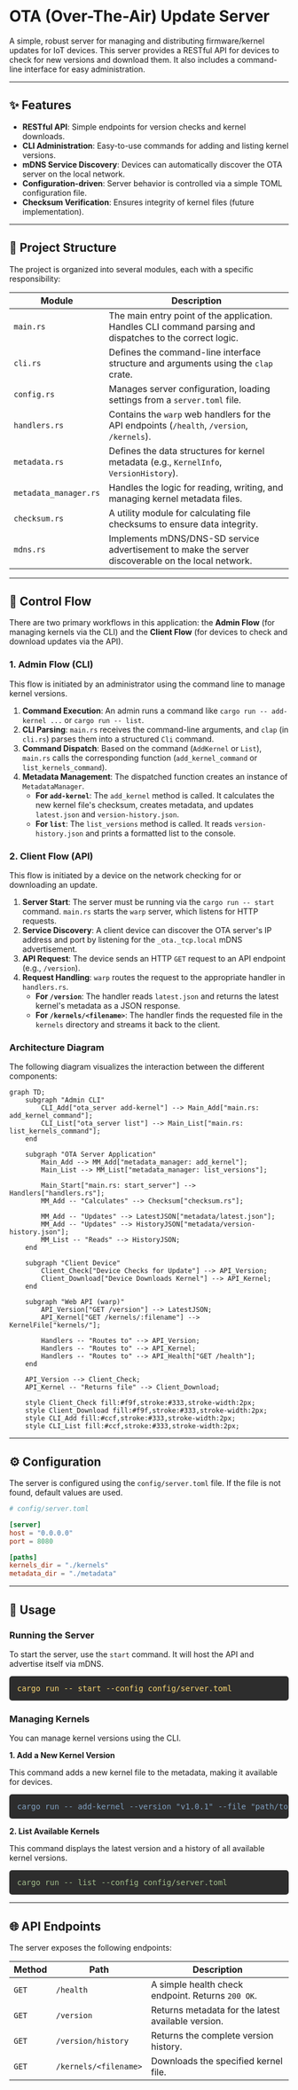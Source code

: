 # OTA (Over-The-Air) Update Server

A simple, robust server for managing and distributing firmware/kernel updates for IoT devices. This server provides a RESTful API for devices to check for new versions and download them. It also includes a command-line interface for easy administration.

---

## ✨ Features

- **RESTful API**: Simple endpoints for version checks and kernel downloads.
- **CLI Administration**: Easy-to-use commands for adding and listing kernel versions.
- **mDNS Service Discovery**: Devices can automatically discover the OTA server on the local network.
- **Configuration-driven**: Server behavior is controlled via a simple TOML configuration file.
- **Checksum Verification**: Ensures integrity of kernel files (future implementation).

---

## 📂 Project Structure

The project is organized into several modules, each with a specific responsibility:

| Module               | Description                                                                                              |
| -------------------- | -------------------------------------------------------------------------------------------------------- |
| `main.rs`            | The main entry point of the application. Handles CLI command parsing and dispatches to the correct logic.  |
| `cli.rs`             | Defines the command-line interface structure and arguments using the `clap` crate.                       |
| `config.rs`          | Manages server configuration, loading settings from a `server.toml` file.                                |
| `handlers.rs`        | Contains the `warp` web handlers for the API endpoints (`/health`, `/version`, `/kernels`).                |
| `metadata.rs`        | Defines the data structures for kernel metadata (e.g., `KernelInfo`, `VersionHistory`).                  |
| `metadata_manager.rs`| Handles the logic for reading, writing, and managing kernel metadata files.                              |
| `checksum.rs`        | A utility module for calculating file checksums to ensure data integrity.                                |
| `mdns.rs`            | Implements mDNS/DNS-SD service advertisement to make the server discoverable on the local network.         |

---

## 🌊 Control Flow

There are two primary workflows in this application: the **Admin Flow** (for managing kernels via the CLI) and the **Client Flow** (for devices to check and download updates via the API).

### 1. Admin Flow (CLI)

This flow is initiated by an administrator using the command line to manage kernel versions.

1.  **Command Execution**: An admin runs a command like `cargo run -- add-kernel ...` or `cargo run -- list`.
2.  **CLI Parsing**: `main.rs` receives the command-line arguments, and `clap` (in `cli.rs`) parses them into a structured `Cli` command.
3.  **Command Dispatch**: Based on the command (`AddKernel` or `List`), `main.rs` calls the corresponding function (`add_kernel_command` or `list_kernels_command`).
4.  **Metadata Management**: The dispatched function creates an instance of `MetadataManager`.
    -   **For `add-kernel`**: The `add_kernel` method is called. It calculates the new kernel file's checksum, creates metadata, and updates `latest.json` and `version-history.json`.
    -   **For `list`**: The `list_versions` method is called. It reads `version-history.json` and prints a formatted list to the console.

### 2. Client Flow (API)

This flow is initiated by a device on the network checking for or downloading an update.

1.  **Server Start**: The server must be running via the `cargo run -- start` command. `main.rs` starts the `warp` server, which listens for HTTP requests.
2.  **Service Discovery**: A client device can discover the OTA server's IP address and port by listening for the `_ota._tcp.local` mDNS advertisement.
3.  **API Request**: The device sends an HTTP `GET` request to an API endpoint (e.g., `/version`).
4.  **Request Handling**: `warp` routes the request to the appropriate handler in `handlers.rs`.
    -   **For `/version`**: The handler reads `latest.json` and returns the latest kernel's metadata as a JSON response.
    -   **For `/kernels/<filename>`**: The handler finds the requested file in the `kernels` directory and streams it back to the client.

### Architecture Diagram

The following diagram visualizes the interaction between the different components:

```mermaid
graph TD;
    subgraph "Admin CLI"
        CLI_Add["ota_server add-kernel"] --> Main_Add["main.rs: add_kernel_command"];
        CLI_List["ota_server list"] --> Main_List["main.rs: list_kernels_command"];
    end

    subgraph "OTA Server Application"
        Main_Add --> MM_Add["metadata_manager: add_kernel"];
        Main_List --> MM_List["metadata_manager: list_versions"];
        
        Main_Start["main.rs: start_server"] --> Handlers["handlers.rs"];
        MM_Add -- "Calculates" --> Checksum["checksum.rs"];
        
        MM_Add -- "Updates" --> LatestJSON["metadata/latest.json"];
        MM_Add -- "Updates" --> HistoryJSON["metadata/version-history.json"];
        MM_List -- "Reads" --> HistoryJSON;
    end

    subgraph "Client Device"
        Client_Check["Device Checks for Update"] --> API_Version;
        Client_Download["Device Downloads Kernel"] --> API_Kernel;
    end

    subgraph "Web API (warp)"
        API_Version["GET /version"] --> LatestJSON;
        API_Kernel["GET /kernels/:filename"] --> KernelFile["kernels/"];
        
        Handlers -- "Routes to" --> API_Version;
        Handlers -- "Routes to" --> API_Kernel;
        Handlers -- "Routes to" --> API_Health["GET /health"];
    end

    API_Version --> Client_Check;
    API_Kernel -- "Returns file" --> Client_Download;

    style Client_Check fill:#f9f,stroke:#333,stroke-width:2px;
    style Client_Download fill:#f9f,stroke:#333,stroke-width:2px;
    style CLI_Add fill:#ccf,stroke:#333,stroke-width:2px;
    style CLI_List fill:#ccf,stroke:#333,stroke-width:2px;
```

---

## ⚙️ Configuration

The server is configured using the `config/server.toml` file. If the file is not found, default values are used.

```toml
# config/server.toml

[server]
host = "0.0.0.0"
port = 8080

[paths]
kernels_dir = "./kernels"
metadata_dir = "./metadata"
```

---

## 🚀 Usage

### Running the Server

To start the server, use the `start` command. It will host the API and advertise itself via mDNS.

<pre style="background-color:#2d2d2d; color:#feda75; padding:1em; border-radius:5px;">
cargo run -- start --config config/server.toml
</pre>

### Managing Kernels

You can manage kernel versions using the CLI.

**1. Add a New Kernel Version**

This command adds a new kernel file to the metadata, making it available for devices.

<pre style="background-color:#2d2d2d; color:#81a1c1; padding:1em; border-radius:5px;">
cargo run -- add-kernel --version "v1.0.1" --file "path/to/kernel.img" --description "Bug fixes and performance improvements." --config config/server.toml
</pre>

**2. List Available Kernels**

This command displays the latest version and a history of all available kernel versions.

<pre style="background-color:#2d2d2d; color:#a3be8c; padding:1em; border-radius:5px;">
cargo run -- list --config config/server.toml
</pre>

---

## 🌐 API Endpoints

The server exposes the following endpoints:

| Method | Path                  | Description                                            |
| ------ | --------------------- | ------------------------------------------------------ |
| `GET`  | `/health`             | A simple health check endpoint. Returns `200 OK`.      |
| `GET`  | `/version`            | Returns metadata for the latest available version.     |
| `GET`  | `/version/history`    | Returns the complete version history.                  |
| `GET`  | `/kernels/<filename>` | Downloads the specified kernel file.                   |
